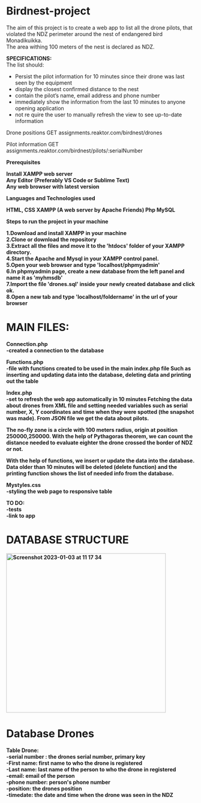 # Birdnest-project


The aim of this project is to create a web app to list all the drone pilots, that violated the NDZ perimeter around the nest of endangered bird Monadikuikka.  
The area withing 100 meters of the nest is declared as NDZ.

<b>SPECIFICATIONS:</b><br>
The list should:<br>
- Persist the pilot information for 10 minutes since their drone was last seen by the equipment
- display the closest confirmed distance to the nest
- contain the pilot’s name, email address and phone number
- immediately show the information from the last 10 minutes to anyone opening application
- not re	quire the user to manually refresh the view to see up-to-date information


Drone positions
GET assignments.reaktor.com/birdnest/drones

Pilot information
GET assignments.reaktor.com/birdnest/pilots/:serialNumber

<b>Prerequisites<b><br>

Install XAMPP web server<br>
Any Editor (Preferably VS Code or Sublime Text)<br>
Any web browser with latest version<br>

<b>Languages and Technologies used<b><br>

HTML, CSS
XAMPP (A web server by Apache Friends)
Php
MySQL  

<b>Steps to run the project in your machine<b>

1.Download and install XAMPP in your machine<br>
2.Clone or download the repository<br>
3.Extract all the files and move it to the 'htdocs' folder of your XAMPP directory.<br>
4.Start the Apache and Mysql in your XAMPP control panel.<br>
5.Open your web browser and type 'localhost/phpmyadmin'<br>
6.In phpmyadmin page, create a new database from the left panel and name it as 'myhmsdb'<br>
7.Import the file 'drones.sql' inside your newly created database and click ok.<br>
8.Open a new tab and type 'localhost/foldername' in the url of your browser    

# MAIN FILES:

<b>Connection.php</b><br>
-created a connection to the database

<b>Functions.php</b><br>
-file with functions created to be used in the main index.php file 
Such as inserting and updating data into the database, deleting data and printing out the table

<b>Index.php</b><br>
-set to refresh the web app automatically in 10 minutes
Fetching the data about drones from XML file and setting needed variables such as serial number, X, Y coordinates and time when they were spotted (the snapshot was made). From JSON file we get the data about pilots. 

The no-fly zone is a circle with 100 meters radius, origin at position 250000,250000. With the help of Pythagoras theorem, we can count the distance needed to evaluate eighter the drone crossed the border of NDZ or not.

With the help of functions, we insert or update the data into the database. Data older than 10 minutes will be deleted (delete function) and the printing function shows the list of needed info from the database.

<b>Mystyles.css</b><br>
-styling the web page to responsive table 

<b>TO DO:</b><br>
-tests<br>
-link to app

# DATABASE STRUCTURE

<img width="425" alt="Screenshot 2023-01-03 at 11 17 34" src="https://user-images.githubusercontent.com/105230372/210329121-268640e6-1882-4bbe-ab98-8d9321f7d064.png">


# Database Drones<br>
<b>Table Drone:</b><br>
-serial number : the drones serial number, primary key<br>
-First name: first name to who the drone is registered<br>
-Last name: last name of the person to who the drone in registered<br>
-email: email of the person<br>
-phone number: person's phone number<br>
-position: the drones position<br>
-timedate: the date and time when the drone was seen in the NDZ


